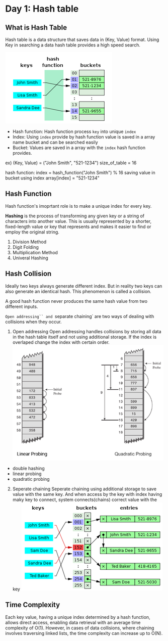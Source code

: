 # Day 1: Hash table


## What is Hash Table
Hash table is a data structure that saves data in (Key, Value) format. Using Key in searching a data hash table provides a high speed search.

![Hash Table](/X/Screenshot%20from%202023-08-31%2016-53-44.png)


- Hash function: Hash function process `key` into unique `index`
- Index: Using `index` provide by hash function value is saved in a array name bucket and can be searched easily
- Bucket: Values are saved in a array with the `index` hash function provides.


ex)
(Key, Value) = ("John Smith", "521-1234")
size_of_table = 16

hash function:
index = hash_function("John Smith") % 16
saving value in bucket using index
array[index] = "521-1234"

## Hash Function
Hash function's imoprtant role is to make a unique index for every key.

**Hashing** is the process of transforming any given key or a string of characters into another value. This is usually represented by a shorter, fixed-length value or key that represents and makes it easier to find or employ the original string.

1. Division Method
2. Digit Folding
3. Multiplication Method
4. Univeral Hashing

## Hash Collision
Ideally two keys always generate different index. But in reality two keys can also generate an identical hash. This phenomenon is called a collision.

A good hash function never produces the same hash value from two different inputs. 

`Open addressing`` and `separate chaining` are two ways of dealing with collisions when they occur. 

1. Open addressing
Open addressing handles collisions by storing all data in the hash table itself and not using additional storage. If the index is overlaped change the index with certain order.
![Open addressing](/X/Screenshot%20from%202023-08-31%2017-16-26.png)
- double hashing
- linear probing
- quadratic probing

2. Seperate chaining
Seperate chaining using additional storage to save value with the same key. And when access by the key with index having maky key to connect, system connects(chains) correct value with the key
![Seperate chaining](/X/Screenshot%20from%202023-08-31%2017-16-07.png)

## Time Complexity
Each key value, having a unique index determined by a hash function, allows direct access, enabling data retrieval with an average time complexity of O(1). 
However, in cases of data collisions, where chaining involves traversing linked lists, the time complexity can increase up to O(N).